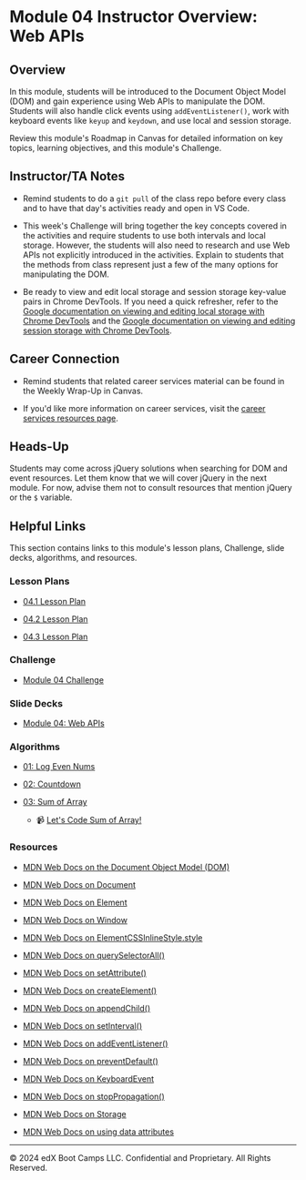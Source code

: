 # Module 04 Instructor Overview: Web APIs 

## Overview

In this module, students will be introduced to the Document Object Model (DOM) and gain experience using Web APIs to manipulate the DOM. Students will also handle click events using `addEventListener()`, work with keyboard events like `keyup` and `keydown`, and use local and session storage.

Review this module's Roadmap in Canvas for detailed information on key topics, learning objectives, and this module's Challenge.

## Instructor/TA Notes

* Remind students to do a `git pull` of the class repo before every class and to have that day's activities ready and open in VS Code.

* This week's Challenge will bring together the key concepts covered in the activities and require students to use both intervals and local storage. However, the students will also need to research and use Web APIs not explicitly introduced in the activities. Explain to students that the methods from class represent just a few of the many options for manipulating the DOM.

* Be ready to view and edit local storage and session storage key-value pairs in Chrome DevTools. If you need a quick refresher, refer to the [Google documentation on viewing and editing local storage with Chrome DevTools](https://developers.google.com/web/tools/chrome-devtools/storage/localstorage) and the [Google documentation on viewing and editing session storage with Chrome DevTools](https://developers.google.com/web/tools/chrome-devtools/storage/sessionstorage).

## Career Connection

* Remind students that related career services material can be found in the Weekly Wrap-Up in Canvas.

* If you'd like more information on career services, visit the [career services resources page](https://careernetwork.2u.com/?utm_medium=Academics&utm_source=boot_camp/).

## Heads-Up

Students may come across jQuery solutions when searching for DOM and event resources. Let them know that we will cover jQuery in the next module. For now, advise them not to consult resources that mention jQuery or the `$` variable.

## Helpful Links

This section contains links to this module's lesson plans, Challenge, slide decks, algorithms, and resources.

### Lesson Plans

  * [04.1 Lesson Plan](./01-Day_Intro-Web-APIs/04.1-LESSON-PLAN.md)

  * [04.2 Lesson Plan](./02-Day_JS-Events/04.2-LESSON-PLAN.md)
  
  * [04.3 Lesson Plan](./03-Day_Client-Side-Storage/04.3-LESSON-PLAN.md)

### Challenge

  * [Module 04 Challenge](../../../01-Class-Content/04-Web-APIs/02-Challenge)

### Slide Decks

  * [Module 04: Web APIs](https://docs.google.com/presentation/d/1_cxfDKv12UkB_GWn357lh_2OmRIkrwwjshMFAylG3b0/edit?usp=sharing)

### Algorithms

  * [01: Log Even Nums](../../../01-Class-Content/04-Web-APIs/03-Algorithms/01-log-even-nums)

  * [02: Countdown](../../../01-Class-Content/04-Web-APIs/03-Algorithms/02-countdown)

  * [03: Sum of Array](../../../01-Class-Content/04-Web-APIs/03-Algorithms/03-sum-array)

    * 📹 [Let's Code Sum of Array!](https://2u-20.wistia.com/medias/iz6bzizsnj)

### Resources

  * [MDN Web Docs on the Document Object Model (DOM)](https://developer.mozilla.org/en-US/docs/Web/API/Document_Object_Model)

  * [MDN Web Docs on Document](https://developer.mozilla.org/en-US/docs/Web/API/Document)

  * [MDN Web Docs on Element](https://developer.mozilla.org/en-US/docs/Web/API/Element)

  * [MDN Web Docs on Window](https://developer.mozilla.org/en-US/docs/Web/API/Window)

  * [MDN Web Docs on ElementCSSInlineStyle.style ](https://developer.mozilla.org/en-US/docs/Web/API/ElementCSSInlineStyle/style)

  * [MDN Web Docs on querySelectorAll()](https://developer.mozilla.org/en-US/docs/Web/API/Document/querySelectorAll) 

  * [MDN Web Docs on setAttribute()](https://developer.mozilla.org/en-US/docs/Web/API/Element/setAttribute)

  * [MDN Web Docs on createElement()](https://developer.mozilla.org/en-US/docs/Web/API/Document/createElement)

  * [MDN Web Docs on appendChild()](https://developer.mozilla.org/en-US/docs/Web/API/Node/appendChild)

  * [MDN Web Docs on setInterval()](https://developer.mozilla.org/en-US/docs/Web/API/WindowOrWorkerGlobalScope/setInterval)

  * [MDN Web Docs on addEventListener()](https://developer.mozilla.org/en-US/docs/Web/API/EventTarget/addEventListener)

  * [MDN Web Docs on preventDefault()](https://developer.mozilla.org/en-US/docs/Web/API/Event/preventDefault)

  * [MDN Web Docs on KeyboardEvent](https://developer.mozilla.org/en-US/docs/Web/API/KeyboardEvent)

  * [MDN Web Docs on stopPropagation()](https://developer.mozilla.org/en-US/docs/Web/API/Event/stopPropagation)

  * [MDN Web Docs on Storage](https://developer.mozilla.org/en-US/docs/Web/API/Storage)

  * [MDN Web Docs on using data attributes](https://developer.mozilla.org/en-US/docs/Learn/HTML/Howto/Use_data_attributes)

---
© 2024 edX Boot Camps LLC. Confidential and Proprietary. All Rights Reserved.
